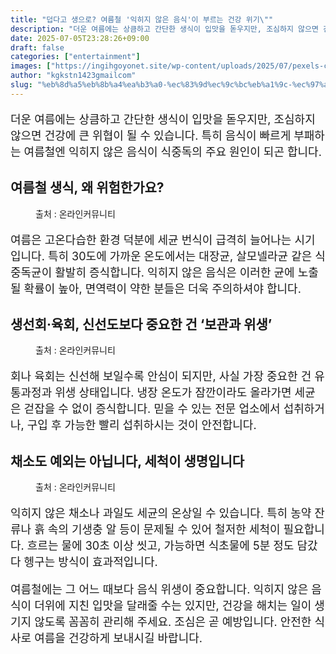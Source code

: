 ```yaml
---
title: "덥다고 생으로? 여름철 '익히지 않은 음식'이 부르는 건강 위기\""
description: "더운 여름에는 상큼하고 간단한 생식이 입맛을 돋우지만, 조심하지 않으면 건강에 큰 위협이 될 수 있습니다. 특히 음식이 빠르게 부패하는 여름철엔 익히지 않은 음식이 식중독의 주요 원인이 되곤 합니다."
date: 2025-07-05T23:28:26+09:00
draft: false
categories: ["entertainment"]
images: ["https://ingihgoyonet.site/wp-content/uploads/2025/07/pexels-cdc-library-3992943-2-1-787x1024.jpg", "https://ingihgoyonet.site/wp-content/uploads/2025/07/pexels-rajesh-tp-749235-2098085-1024x768.jpg", "https://ingihgoyonet.site/wp-content/uploads/2025/07/pexels-nc-farm-bureau-mark-2255935-683x1024.jpg"]
author: "kgkstn1423gmailcom"
slug: "%eb%8d%a5%eb%8b%a4%ea%b3%a0-%ec%83%9d%ec%9c%bc%eb%a1%9c-%ec%97%ac%eb%a6%84%ec%b2%a0-%ec%9d%b5%ed%9e%88%ec%a7%80-%ec%95%8a%ec%9d%80-%ec%9d%8c%ec%8b%9d%ec%9d%b4-%eb%b6%80%eb%a5%b4%eb%8a%94"
---
```


<p style="font-size:18px">더운 여름에는 상큼하고 간단한 생식이 입맛을 돋우지만, 조심하지 않으면 건강에 큰 위협이 될 수 있습니다. 특히 음식이 빠르게 부패하는 여름철엔 익히지 않은 음식이 식중독의 주요 원인이 되곤 합니다.</p> <h2 >여름철 생식, 왜 위험한가요?</h2> <figure ><img src="https://ingihgoyonet.site/wp-content/uploads/2025/07/pexels-cdc-library-3992943-2-1-787x1024.jpg" alt="" style="aspect-ratio:16/9;object-fit:cover"/><figcaption >출처 : 온라인커뮤니티</figcaption></figure> <p style="font-size:18px">여름은 고온다습한 환경 덕분에 세균 번식이 급격히 늘어나는 시기입니다. 특히 30도에 가까운 온도에서는 대장균, 살모넬라균 같은 식중독균이 활발히 증식합니다. 익히지 않은 음식은 이러한 균에 노출될 확률이 높아, 면역력이 약한 분들은 더욱 주의하셔야 합니다.</p> <h2 >생선회·육회, 신선도보다 중요한 건 ‘보관과 위생’</h2> <figure ><img src="https://ingihgoyonet.site/wp-content/uploads/2025/07/pexels-rajesh-tp-749235-2098085-1024x768.jpg" alt="" style="aspect-ratio:16/9;object-fit:cover"/><figcaption >출처 : 온라인커뮤니티</figcaption></figure> <p style="font-size:18px">회나 육회는 신선해 보일수록 안심이 되지만, 사실 가장 중요한 건 유통과정과 위생 상태입니다. 냉장 온도가 잠깐이라도 올라가면 세균은 걷잡을 수 없이 증식합니다. 믿을 수 있는 전문 업소에서 섭취하거나, 구입 후 가능한 빨리 섭취하시는 것이 안전합니다.</p> <h2 >채소도 예외는 아닙니다, 세척이 생명입니다</h2> <figure ><img src="https://ingihgoyonet.site/wp-content/uploads/2025/07/pexels-nc-farm-bureau-mark-2255935-683x1024.jpg" alt="" style="aspect-ratio:16/9;object-fit:cover"/><figcaption >출처 : 온라인커뮤니티</figcaption></figure> <p style="font-size:18px">익히지 않은 채소나 과일도 세균의 온상일 수 있습니다. 특히 농약 잔류나 흙 속의 기생충 알 등이 문제될 수 있어 철저한 세척이 필요합니다. 흐르는 물에 30초 이상 씻고, 가능하면 식초물에 5분 정도 담갔다 헹구는 방식이 효과적입니다.</p> <p style="font-size:18px">여름철에는 그 어느 때보다 음식 위생이 중요합니다. 익히지 않은 음식이 더위에 지친 입맛을 달래줄 수는 있지만, 건강을 해치는 일이 생기지 않도록 꼼꼼히 관리해 주세요. 조심은 곧 예방입니다. 안전한 식사로 여름을 건강하게 보내시길 바랍니다.</p>